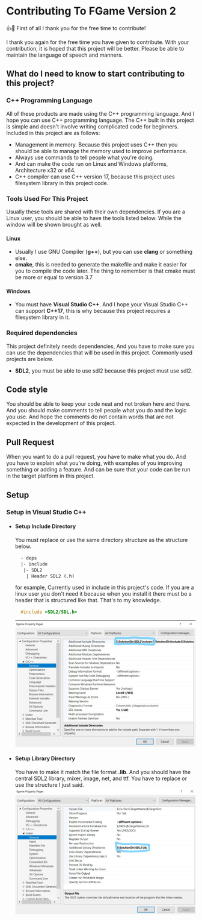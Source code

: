 # Contributing To FGame Version 2

:+1::tada: First of all I thank you for the free time to contribute!

I thank you again for the free time you have given to contribute. With your contribution, it is hoped that this project will be better.
Please be able to maintain the language of speech and manners.

## What do I need to know to start contributing to this project?
### C++ Programming Language
All of these products are made using the C++ programming language. And I hope you can use C++ programming language. 
The C++ built in this project is simple and doesn't involve writing complicated code for beginners.
Included in this project are as follows:
- Management in memory. Because this project uses C++ then you should be able to manage the memory used to improve performance.
- Always use commands to tell people what you're doing.
- And can make the code run on Linux and Windows platforms, Architecture x32 or x64.
- C++ compiler can use C++ version 17, because this project uses filesystem library in this project code.

### Tools Used For This Project
Usually these tools are shared with their own dependencies. 
If you are a Linux user, you should be able to have the tools listed below. 
While the window will be shown brought as well.
#### Linux
- Usually I use GNU Compiler (**g++**), but you can use **clang** or something else.
- **cmake**, this is needed to generate the makefile and make it easier for you to compile the code later. The thing to remember is that cmake must be more or equal to version 3.7

#### Windows
- You must have **Visual Studio C++**. And I hope your Visual Studio C++ can support **C++17**, this is why because this project requires a filesystem library in it.

### Required dependencies
This project definitely needs dependencies, And you have to make sure you can use the dependencies that will be used in this project. 
Commonly used projects are below.
- **SDL2**, you must be able to use sdl2 because this project must use sdl2.


## Code style
You should be able to keep your code neat and not broken here and there. 
And you should make comments to tell people what you do and the logic you use.
And hope the comments do not contain words that are not expected in the development of this project.

## Pull Request
When you want to do a pull request, you have to make what you do. 
And you have to explain what you're doing, with examples of you improving something or adding a feature. 
And can be sure that your code can be run in the target platform in this project.

## Setup
### Setup in Visual Studio C++
- #### Setup Include Directory
  You must replace or use the same directory structure as the structure below.
  ```text
    - deps
    |- include
     |- SDL2
      | Header SDL2 (.h)
  ```
  for example, Currently used in include in this project's code.
  If you are a linux user you don't need it because when you install it there must be a header that is structured like that.
  That's to my knowledge.
  ```cpp
    #include <SDL2/SDL.h>
  ```
  ![Setup Include Directory](https://github.com/laferenorg/FGame/blob/version-2-development/docs/contribute/assets/SetupIncludeVS.jpg?raw=true)
  
- #### Setup Library Directory
  You have to make it match the file format **.lib**. 
  And you should have the central SDL2 library, mixer, image, net, and ttf.
  You have to replace or use the structure I just said.
  ![Setup Library Directory](https://github.com/laferenorg/FGame/blob/version-2-development/docs/contribute/assets/SetupLibraryVS.jpg?raw=true)
